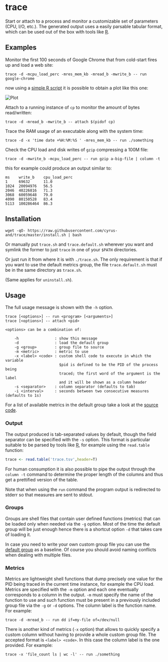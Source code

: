 trace
=====

Start or attach to a process and monitor a customizable set of parameters (CPU,
I/O, etc.). The generated output uses a easily parsable tabular format, which
can be used out of the box with tools like [R][r].

Examples
--------

Monitor the first 100 seconds of Google Chrome that from cold-start fires up and
load a web site:

    trace -d -mcpu_load_perc -mres_mem_kb -mread_b -mwrite_b -- run google-chrome

now using a [simple R script](plot.R) it is possible to obtain a plot like this
one:

![Plot](http://i.imgur.com/VTYBk6L.png)

Attach to a running instance of `cp` to monitor the amount of bytes
read/written:

    trace -d -mread_b -mwrite_b -- attach $(pidof cp)

Trace the RAM usage of an executable along with the system time:

    trace -d -x 'time date +%H:%M:%S ' -mres_mem_kb -- run ./something

Check the CPU load and disk writes of `gzip` compressing a 100M file:

    trace -d -mwrite_b -mcpu_load_perc -- run gzip a-big-file | column -t

this for example could produce an output similar to:

    ms    write_b    cpu_load_perc
    1     69632      11.0
    1024  20094976   56.5
    2046  40226816   71.3
    3068  60059648   79.0
    4090  80150528   83.4
    5113  100286464  86.3

Installation
------------

    wget -qO- https://raw.githubusercontent.com/cyrus-and/trace/master/install.sh | bash

Or manually put `trace.sh` and `trace.default.sh` wherever you want and symlink
the former to just `trace` in one of your `$PATH` directories.

Or just run it from where it is with `./trace.sh`. The only requirement is that
if you want to use the default metrics group, the file `trace.default.sh` must
be in the same directory as `trace.sh`.

(Same applies for `uninstall.sh`).

Usage
-----

The full usage message is shown with the `-h` option.

    trace [<options>] -- run <program> [<arguments>]
    trace [<options>] -- attach <pid>

    <options> can be a combination of:

        -h                : show this message
        -d                : load the default group
        -g <group>        : group file to source
        -m <metric>       : metric to use
        -x <label> <code> : custom shell code to execute in which the variable
                            $pid is defined to be the PID of the process being
                            traced; the first word of the argument is the label
                            and it will be shown as a column header
        -s <separator>    : column separator (defaults to tab)
        -i <interval>     : seconds between two consecutive measures (defaults to 1s)

For a list of available metrics in the default group take a look at the
[source code][default].

### Output

The output produced is tab-separated values by default, though the field
separator can be specified with the `-s` option. This format is particular
suitable to be parsed by tools like [R][r], for example using the `read.table`
function:

```r
trace <- read.table('trace.tsv',header=T)
```

For human consumption it is also possible to pipe the output through the `column
-t` command to determine the proper length of the columns and thus get a
prettified version of the table.

Note that when using the `run` command the program output is redirected to
stderr so that measures are sent to stdout.

### Groups

Groups are shell files that contain user defined functions (metrics) that can
be loaded only when needed via the `-g` option. Most of the time the default
group will be just enough hence there is a shortcut option `-d` that takes care
of loading it.

In case you need to write your own custom group file you can use the
[default group][default] as a baseline. Of course you should avoid naming
conflicts when dealing with multiple files.

### Metrics

Metrics are lightweight shell functions that dump precisely one value for the
PID being traced in the current time instance, for example the CPU load. Metrics
are specified with the `-m` option and each one eventually corresponds to a
column in the output. `-m` must specify the name of the function to use and such
function must be present in a previously included group file via the `-g` or
`-d` options. The column label is the function name. For example:

    trace -d -mread_b -- run dd if=my-file of=/dev/null

There is another kind of metrics (`-x` option) that allows to quickly specify a
custom column without having to provide a whole custom group file. The accepted
format is `<label> <code>`. In this case the column label is the one
provided. For example:

    trace -x 'file_count ls | wc -l' -- run ./something

[r]: http://www.r-project.org/
[default]: trace.default.sh
